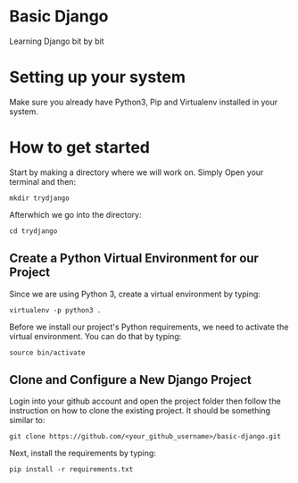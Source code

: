 # Basic Django
Learning Django bit by bit

# Setting up your system

Make sure you already have Python3, Pip and Virtualenv installed in your system.

# How to get started

Start by making a directory where we will work on. Simply Open your terminal and then:

```
mkdir trydjango
```

Afterwhich we go into the directory:

```
cd trydjango
```

## Create a Python Virtual Environment for our Project

Since we are using Python 3, create a virtual environment by typing:

```
virtualenv -p python3 .
```

Before we install our project's Python requirements, we need to activate the virtual environment. You can do that by typing:

```
source bin/activate
```

## Clone and Configure a New Django Project

Login into your github account and open the project folder then follow the instruction on how to clone the existing project. It should be something similar to:

```
git clone https://github.com/<your_github_username>/basic-django.git
```

Next, install the requirements by typing:

```
pip install -r requirements.txt
```
